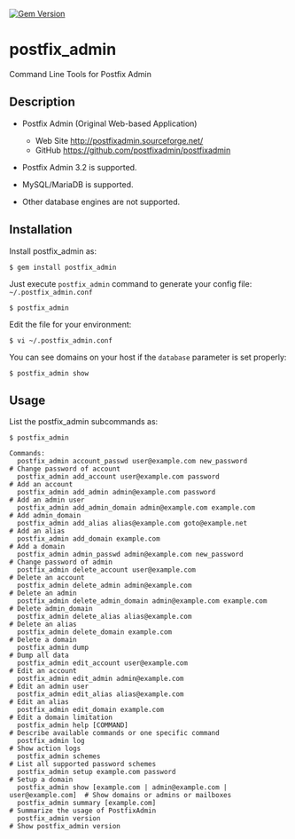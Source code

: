 [![Gem Version](https://badge.fury.io/rb/postfix_admin.png)](https://rubygems.org/gems/postfix_admin)

# postfix_admin

Command Line Tools for Postfix Admin

## Description

* Postfix Admin (Original Web-based Application)
  + Web Site http://postfixadmin.sourceforge.net/
  + GitHub https://github.com/postfixadmin/postfixadmin

* Postfix Admin 3.2 is supported.

* MySQL/MariaDB is supported.

* Other database engines are not supported.

## Installation

Install postfix_admin as:

    $ gem install postfix_admin

Just execute `postfix_admin` command to generate your config file: `~/.postfix_admin.conf`

    $ postfix_admin

Edit the file for your environment:

    $ vi ~/.postfix_admin.conf

You can see domains on your host if the `database` parameter is set properly:

    $ postfix_admin show

## Usage

List the postfix_admin subcommands as:

    $ postfix_admin

```
Commands:
  postfix_admin account_passwd user@example.com new_password               # Change password of account
  postfix_admin add_account user@example.com password                      # Add an account
  postfix_admin add_admin admin@example.com password                       # Add an admin user
  postfix_admin add_admin_domain admin@example.com example.com             # Add admin_domain
  postfix_admin add_alias alias@example.com goto@example.net               # Add an alias
  postfix_admin add_domain example.com                                     # Add a domain
  postfix_admin admin_passwd admin@example.com new_password                # Change password of admin
  postfix_admin delete_account user@example.com                            # Delete an account
  postfix_admin delete_admin admin@example.com                             # Delete an admin
  postfix_admin delete_admin_domain admin@example.com example.com          # Delete admin_domain
  postfix_admin delete_alias alias@example.com                             # Delete an alias
  postfix_admin delete_domain example.com                                  # Delete a domain
  postfix_admin dump                                                       # Dump all data
  postfix_admin edit_account user@example.com                              # Edit an account
  postfix_admin edit_admin admin@example.com                               # Edit an admin user
  postfix_admin edit_alias alias@example.com                               # Edit an alias
  postfix_admin edit_domain example.com                                    # Edit a domain limitation
  postfix_admin help [COMMAND]                                             # Describe available commands or one specific command
  postfix_admin log                                                        # Show action logs
  postfix_admin schemes                                                    # List all supported password schemes
  postfix_admin setup example.com password                                 # Setup a domain
  postfix_admin show [example.com | admin@example.com | user@example.com]  # Show domains or admins or mailboxes
  postfix_admin summary [example.com]                                      # Summarize the usage of PostfixAdmin
  postfix_admin version                                                    # Show postfix_admin version
```
